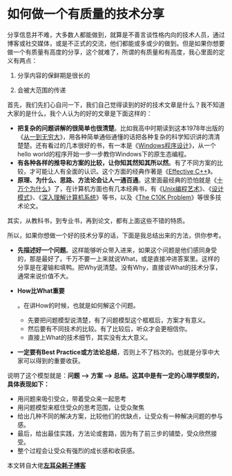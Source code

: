 # 如何做一个有质量的技术分享

分享信息并不难，大多数人都能做到，就算是不善言谈性格内向的技术人员，通过博客或社交媒体，或是不正式的交流，他们都能或多或少的做到。但是如果你想要做一个有质量有高度的分享，这个就难了，所谓的有质量和有高度，我心里面的定义有两点：

1. 分享内容的保鲜期是很长的

2. 会被大范围的传递

首先，我们先扪心自问一下，我们自己觉得读到的好的技术文章是什么？我不知道大家的是什么，我个人认为的好的文章是下面这样的：

- **把复杂的问题讲解的很简单也很清楚**。比如我高中时期读到这本1978年出版的《[从一到无穷大](https://book.douban.com/subject/1441922/)》，用各种简单通俗通懂的话把各种复杂的科学知识讲的清清楚楚。还有看过的几本很好的书，有一本是《[Windows程序设计](https://book.douban.com/subject/5273955/)》，从一个hello world的程序开始一步一步教你Windows下的原生态编程。
- **有各种各样的推导和方案的比较，让你知其然知其所以然**。有了不同方案的比较，才可能让人有全面的认识。这个方面的经典作著是《[Effective C++](https://book.douban.com/subject/5387403/)》。
- **原理、为什么、思路、方法论会让人一通百通**。这里面最经典的恐怕就是《[十万个为什么](https://book.douban.com/subject/5387403/)》了，在计算机方面也有几本经典书，有《[Unix编程艺术](https://book.douban.com/subject/1467587/)》、《[设计模式](https://book.douban.com/subject/1052241/)》、《[深入理解计算机系统](https://book.douban.com/subject/1230413/)》等书，以及《[The C10K Problem](http://www.kegel.com/c10k.html)》等很多技术论文。

其实，从教科书，到专业书，再到论文，都有上面这些不错的特质。

所以，如果你想做一个好的技术分享的话，下面是我总结出来的方法，供你参考。

- **先描述好一个问题**。这样能够听众带入进来，如果这个问题是他们感同身受的，那是最好了。千万不要一上来就说What，或是直接冲进答案里。这样的分享是在灌输和填鸭。把Why说清楚。没有Why，直接谈What的技术分享，通常来说价值不大。

- **How比What重要**

  。在讲How的时候，也就是如何解这个问题。

  - 先要把问题模型说清楚，有了问题模型这个框框后，方案才有意义。
  - 然后要有不同技术的比较。有了比较后，听众才会更相信你。
  - 直接上What的技术细节，其实没有太大意义。

- **一定要有Best Practice或方法论总结**，否则上不了档次的。也就是分享中大家可以得到的重要收获。

说明了这个模型就是：**问题 –> 方案 –> 总结。这其中是有一定的心理学模型的，具体表现如下：**

- 用问题来吸引受众，带着受众来一起思考
- 用问题模型来框住受众的思考范围，让受众聚焦
- 给出几种不同的解决方案，比较他们的优缺点，让受众有一种解决问题的参与感。
- 最后，给出最佳实践，方法论或套路，因为有了前三步的铺垫，受众欣然接受。
- 整个过程会让受众有强烈的成长感和收获感。

本文转自大佬[**左耳朵耗子博客**](https://coolshell.cn/)